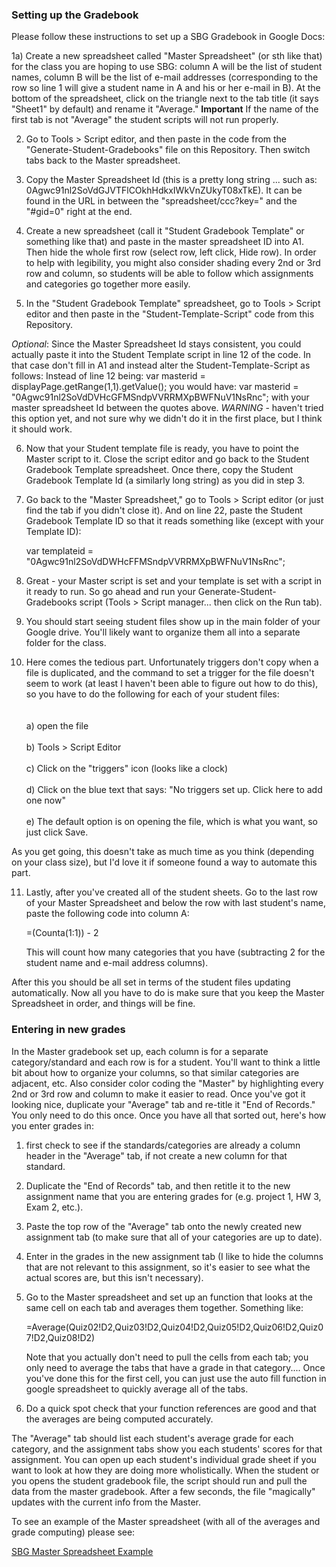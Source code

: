 <h3> Setting up the Gradebook </h3>

Please follow these instructions to set up a SBG Gradebook in Google Docs:

1a) Create a new spreadsheet called "Master Spreadsheet" (or sth like that) for the class you are hoping to use SBG: column A will be the list of student names, column B will be the list of e-mail addresses (corresponding to the row so line 1 will give a student name in A and his or her e-mail in B).  At the bottom of the spreadsheet, click on the triangle next to the tab title (it says "Sheet1" by default) and rename it "Average."  **Important** If the name of the first tab is not "Average" the student scripts will not run properly.

2) Go to Tools > Script editor, and then paste in the code from the "Generate-Student-Gradebooks" file on this Repository.  Then switch tabs back to the Master spreadsheet.

3) Copy the Master Spreadsheet Id (this is a pretty long string ... 
such as: 0Agwc91nl2SoVdGJVTFlCOkhHdkxIWkVnZUkyT08xTkE). It can be found in the URL in between 
the "spreadsheet/ccc?key=" and the "#gid=0" right at the end.

4) Create a new spreadsheet (call it "Student Gradebook Template" or something like that) and paste in the master spreadsheet ID into A1.  Then hide the whole first row (select row, left click, Hide row).  In order to help with legibility, you might also consider shading every 2nd or 3rd row and column, so students will be able to follow which assignments and categories go together more easily.

5) In the "Student Gradebook Template" spreadsheet, go to Tools > Script editor and then paste in the "Student-Template-Script" code from this Repository.  

_Optional_: 
Since the Master Spreadsheet Id stays consistent, you could actually paste it into the Student Template script in line 12 of the code.  In that case don't fill in A1 and instead alter the Student-Template-Script as follows: 
Instead of line 12 being: 
var masterid = displayPage.getRange(1,1).getValue(); 
you would have: 
var masterid = "0Agwc91nl2SoVdDVHcGFMSndpVVRRMXpBWFNuV1NsRnc"; 
with your master spreadsheet Id between the quotes above.
_WARNING_ - haven't tried this option yet, and not sure why we didn't do it in the first place, but I think it should work.


6) Now that your Student template file is ready, you have to point the Master script to it. Close the script editor and go back to the Student Gradebook Template spreadsheet.  Once there, copy the Student Gradebook Template Id (a similarly long string) as you did in step 3.

7) Go back to the "Master Spreadsheet," go to Tools > Script editor (or just find the tab if you didn't close it).  And on line 22, paste the Student Gradebook Template ID so that it reads something like (except with your Template ID):<p>
  var templateid = "0Agwc91nl2SoVdDWHcFFMSndpVVRRMXpBWFNuV1NsRnc"; </p>

8) Great - your Master script is set and your template is set with a script in it ready to run.  So go ahead and run your Generate-Student-Gradebooks script (Tools > Script manager... then click on the Run tab).

9) You should start seeing student files show up in the main folder of your Google drive.  You'll likely want to organize them all into a separate folder for the class.

10) Here comes the tedious part. Unfortunately triggers don't copy when a file is duplicated, and the command to set a trigger for the file doesn't seem to work (at least I haven't been able to figure out how to do this), so you have to do the following for each of your student files:
 <br> </br>
 <br>a) open the file </br>
 <br>b) Tools > Script Editor </br>
 <br>c) Click on the "triggers" icon (looks like a clock)</br>
 <br>d) Click on the blue text that says: "No triggers set up. Click here to add one now"</br>
 <br>e) The default option is on opening the file, which is what you want, so just click Save.</br>
 
As you get going, this doesn't take as much time as you think (depending on your class size), but I'd love it if someone found a way to automate this part.

11) Lastly, after you've created all of the student sheets.  Go to the last row of your Master Spreadsheet and below the row with last student's name, paste the following code into column A: <p>
=(Counta(1:1)) - 2 </p>
This will count how many categories that you have (subtracting 2 for the student name and e-mail address columns). 

After this you should be all set in terms of the student files updating automatically. Now all you have to do is make sure that you keep the Master Spreadsheet in order, and things will be fine.


<h3> Entering in new grades </h3>
In the Master gradebook set up, each column is for a separate category/standard and each row is for a student. You'll want to think a little bit about how to organize your columns, so that similar categories are adjacent, etc. Also consider color coding the "Master" by highlighting every 2nd or 3rd row and column to make it easier to read.  Once you've got it looking nice, duplicate your "Average" tab and re-title it "End of Records."  You only need to do this once. Once you have all that sorted out, here's how you enter grades in:

1) first check to see if the standards/categories are already a column header in the "Average" tab, if not create a new column for that standard.

2) Duplicate the "End of Records" tab, and then retitle it to the new assignment name that you are entering grades for (e.g. project 1, HW 3, Exam 2, etc.).

2) Paste the top row of the "Average" tab onto the newly created new assignment tab (to make sure that all of your categories are up to date).

3) Enter in the grades in the new assignment tab (I like to hide the columns that are not relevant to this assignment, so it's easier to see what the actual scores are, but this isn't necessary).  

4) Go to the Master spreadsheet and set up an function that looks at the same cell on each tab and averages them together.  Something like: <p>
=Average(Quiz02!D2,Quiz03!D2,Quiz04!D2,Quiz05!D2,Quiz06!D2,Quiz07!D2,Quiz08!D2) </p>
Note that you actually don't need to pull the cells from each tab; you only need to average the tabs that have a grade in that category.... Once you've done this for the first cell, you can just use the auto fill function in google spreadsheet to quickly average all of the tabs.

5) Do a quick spot check that your function references are good and that the averages are being computed accurately.  

The "Average" tab should list each student's average grade for each category, and the assignment tabs show you each students' scores for that assignment.  You can open up each student's individual grade sheet if you want to look at how they are doing more wholistically. When the student or you opens the student gradebook file, the script should run and pull the data from the master gradebook. After a few seconds, the file "magically" updates with the current info from the Master.

To see an example of the Master spreadsheet (with all of the averages and grade computing) please see: <p>
<a href="http://www.udel.edu/001859" target="_blank">SBG Master Spreadsheet Example</a>
</p>



  
